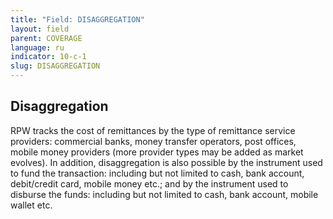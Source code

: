 ```yaml
---
title: "Field: DISAGGREGATION"
layout: field
parent: COVERAGE
language: ru
indicator: 10-c-1
slug: DISAGGREGATION
---
```

## Disaggregation

RPW tracks the cost of remittances by the type of remittance service providers: commercial banks, money transfer operators, post offices, mobile money providers (more provider types may be added as market evolves). In addition, disaggregation is also possible by the instrument used to fund the transaction: including but not limited to cash, bank account, debit/credit card, mobile money etc.; and by the instrument used to disburse the funds: including but not limited to cash, bank account, mobile wallet etc.